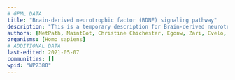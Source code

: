```yaml
---
# GPML DATA
title: "Brain-derived neurotrophic factor (BDNF) signaling pathway"
description: "This is a temporary description for Brain-derived neurotrophic factor (BDNF) signaling pathway"
authors: [NetPath, MaintBot, Christine Chichester, Egonw, Zari, Evelo, Mkutmon, Khanspers, Eweitz]
organisms: [Homo sapiens]
# ADDITIONAL DATA
last-edited: 2021-05-07
communities: []
wpid: "WP2380"
---
```

